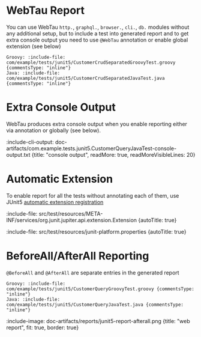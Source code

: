 # WebTau Report

You can use WebTau `http.`, `graphql.`, `browser.`, `cli.`, `db.` modules without any additional setup, but to include a test into generated report and to get extra console output you need to use
`@WebTau` annotation or enable global extension (see below)

```tabs
Groovy: :include-file: com/example/tests/junit5/CustomerCrudSeparatedGroovyTest.groovy {commentsType: "inline"}
Java: :include-file: com/example/tests/junit5/CustomerCrudSeparatedJavaTest.java {commentsType: "inline"}
```

# Extra Console Output

WebTau produces extra console output when you enable reporting either via annotation or globally (see below).

:include-cli-output: doc-artifacts/com.example.tests.junit5.CustomerQueryJavaTest-console-output.txt {title: "console output", readMore: true, readMoreVisibleLines: 20}


# Automatic Extension

To enable report for all the tests without annotating each of them, use JUnit5 [automatic extension registration](https://junit.org/junit5/docs/current/user-guide/#extensions-registration-automatic)

:include-file: src/test/resources/META-INF/services/org.junit.jupiter.api.extension.Extension {autoTitle: true}

:include-file: src/test/resources/junit-platform.properties {autoTitle: true}

# BeforeAll/AfterAll Reporting

`@BeforeAll` and `@AfterAll` are separate entries in the generated report

```tabs
Groovy: :include-file: com/example/tests/junit5/CustomerQueryGroovyTest.groovy {commentsType: "inline"}
Java: :include-file: com/example/tests/junit5/CustomerQueryJavaTest.java {commentsType: "inline"}
```

:include-image: doc-artifacts/reports/junit5-report-afterall.png {title: "web report", fit: true, border: true}